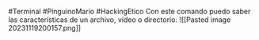 #Terminal #PinguinoMario #HackingEtico 
Con este comando puedo saber las características de un archivo, vídeo o directorio:
![[Pasted image 20231119200157.png]]

